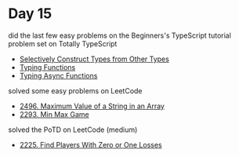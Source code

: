 # Day 15

did the last few easy problems on the Beginners's TypeScript tutorial problem set on Totally TypeScript

- [Selectively Construct Types from Other Types](https://www.totaltypescript.com/tutorials/beginners-typescript/beginner-s-typescript-section/selectively-construct-types-from-other-types)
- [Typing Functions](https://www.totaltypescript.com/tutorials/beginners-typescript/beginner-s-typescript-section/typing-functions/solution)
- [Typing Async Functions](https://totaltypescript.com/tutorials/beginners-typescript/beginner-s-typescript-section/typing-async-functions)

solved some easy problems on LeetCode

- [2496. Maximum Value of a String in an Array](https://leetcode.com/problems/maximum-value-of-a-string-in-an-array/description/)
- [2293. Min Max Game](https://leetcode.com/problems/min-max-game/description/)

solved the PoTD on LeetCode (medium)

- [2225. Find Players With Zero or One Losses](https://leetcode.com/problems/find-players-with-zero-or-one-losses/description/?envType=daily-question&envId=2024-01-15)
